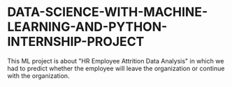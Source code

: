 # DATA-SCIENCE-WITH-MACHINE-LEARNING-AND-PYTHON-INTERNSHIP-PROJECT
This ML project is about "HR Employee Attrition Data Analysis" in which we had to predict whether the employee will leave the organization or continue with the organization.
